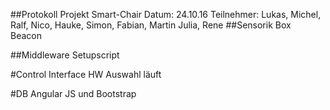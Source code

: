 ##Protokoll Projekt Smart-Chair
Datum: 24.10.16
Teilnehmer: Lukas, Michel, Ralf, Nico, Hauke, Simon, Fabian,  Martin   Julia, Rene
##Sensorik
Box    
Beacon      

##Middleware
Setupscript

#Control Interface
HW Auswahl läuft

#DB
Angular JS und Bootstrap    
